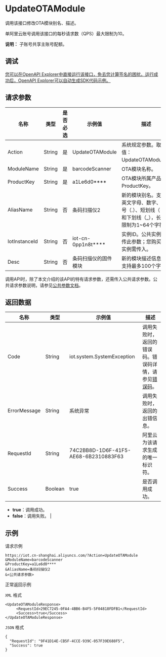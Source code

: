 # UpdateOTAModule

调用该接口修改OTA模块别名、描述。

单阿里云账号调用该接口的每秒请求数（QPS）最大限制为10。

**说明：** 子账号共享主账号配额。

## 调试

[您可以在OpenAPI Explorer中直接运行该接口，免去您计算签名的困扰。运行成功后，OpenAPI Explorer可以自动生成SDK代码示例。](https://api.aliyun.com/#product=Iot&api=UpdateOTAModule&type=RPC&version=2018-01-20)

## 请求参数

|名称|类型|是否必选|示例值|描述|
|--|--|----|---|--|
|Action|String|是|UpdateOTAModule|系统规定参数。取值：UpdateOTAModule。 |
|ModuleName|String|是|barcodeScanner|OTA模块名称。 |
|ProductKey|String|是|a1Le6d0\*\*\*\*|OTA模块所属产品的ProductKey。 |
|AliasName|String|否|条码扫描仪2|新的模块别名。支持英文字母、数字、点号（.）、短划线（-）和下划线（\_），长度限制为1~64个字符。 |
|IotInstanceId|String|否|iot-cn-0pp1n8t\*\*\*\*|实例ID。公共实例不传此参数；您购买的实例需传入。 |
|Desc|String|否|条码扫描仪的固件模块|新的模块描述信息，支持最多100个字符。 |

调用API时，除了本文介绍的该API的特有请求参数，还需传入公共请求参数。公共请求参数说明，请参见[公共参数文档](~~30561~~)。

## 返回数据

|名称|类型|示例值|描述|
|--|--|---|--|
|Code|String|iot.system.SystemException|调用失败时，返回的错误码。错误码详情，请参见[错误码](~~87387~~)。 |
|ErrorMessage|String|系统异常|调用失败时，返回的出错信息。 |
|RequestId|String|74C2BB8D-1D6F-41F5-AE68-6B2310883F63|阿里云为该请求生成的唯一标识符。 |
|Success|Boolean|true|是否调用成功。

 -   **true**：调用成功。
-   **false**：调用失败。 |

## 示例

请求示例

```
https://iot.cn-shanghai.aliyuncs.com/?Action=UpdateOTAModule
&ModuleName=barcodeScanner
&ProductKey=a1Le6d0****
&AliasName=条码扫描仪2
&<公共请求参数>
```

正常返回示例

`XML` 格式

```
<UpdateOTAModuleResponse>
     <RequestId>29EC7245-0FA4-4BB6-B4F5-5F04818FDFB1</RequestId>
     <Success>true</Success>
</UpdateOTAModuleResponse>
```

`JSON` 格式

```
{
  "RequestId": "9F41D14E-CB5F-4CCE-939C-057F39E688F5",
  "Success": true
}
```

